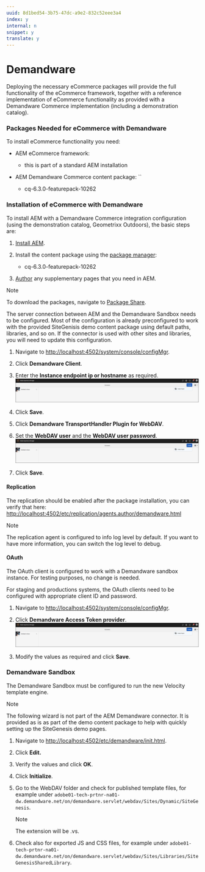 ```yaml
---
uuid: 8d1bed54-3b75-47dc-a9e2-832c52eee3a4
index: y
internal: n
snippet: y
translate: y
---
```


# Demandware

Deploying the necessary eCommerce packages will provide the full functionality of the eCommerce framework, together with a reference implementation of eCommerce functionality as provided with a Demandware Commerce implementation (including a demonstration catalog).

### Packages Needed for eCommerce with Demandware

To install eCommerce functionality you need:

* AEM eCommerce framework:

    * this is part of a standard AEM installation

* AEM Demandware Commerce content package: ``

    * cq-6.3.0-featurepack-10262

### Installation of eCommerce with Demandware

To install AEM with a Demandware Commerce integration configuration (using the demonstration catalog, Geometrixx Outdoors), the basic steps are:

1. [Install AEM](deploy.md).

1. Install the content package using the [package manager](/content/help/en/experience-manager/6-4/sites/administering/using/package-manager):

    * cq-6.3.0-featurepack-10262

1. [Author](/content/help/en/experience-manager/6-4/sites/authoring/using/page-authoring) any supplementary pages that you need in AEM.

>[!NOTE]
>
><p>To download the packages, navigate to&nbsp;<a href="/content/help/en/experience-manager/6-4/sites/administering/using/package-manager.html#PackageShare">Package Share</a>.</p>

The server connection between AEM and the Demandware Sandbox needs to be configured. Most of the configuration is already preconfigured to work with the provided SiteGenisis demo content package using default paths, libraries, and so on. If the connector is used with other sites and libraries, you will need to update this configuration.

1. Navigate to [http://localhost:4502/system/console/configMgr](http://localhost:4502/system/console/configMgr).

1. Click **Demandware Client**.

1. Enter the **Instance endpoint ip or hostname** as required.
   ![](assets/chlimage_1.png)
1. Click **Save**.

1. Click **Demandware TransportHandler Plugin for WebDAV**.

1. Set the **WebDAV user** and the **WebDAV user password**.
   ![](assets/chlimage_1.png)
1. Click **Save**.

#### Replication

The replication should be enabled after the package installation, you can verify that here: [http://localhost:4502/etc/replication/agents.author/demandware.html](http://localhost:4502/etc/replication/agents.author/demandware.html)

>[!NOTE]
>
><p>The replication agent is configured to info log level by default. If you want to have more information, you can switch the log level to debug.</p>

#### OAuth

The OAuth client is configured to work with a Demandware sandbox instance. For testing purposes, no change is needed.

For staging and productions systems, the OAuth clients need to be configured with appropriate client ID and password.

1. Navigate to [http://localhost:4502/system/console/configMgr](http://localhost:4502/system/console/configMgr).

1. Click **Demandware Access Token provider**.
   ![](assets/chlimage_1.png)
1. Modify the values as required and click **Save**.

### Demandware Sandbox

The Demandware Sandbox must be configured to run the new Velocity template engine.

>[!NOTE]
>
><p>The following wizard is not part of the AEM Demandware connector. It is provided as is as part of the demo content package to help with quickly setting up the SiteGenesis demo pages.</p>

1. Navigate to [http://localhost:4502/etc/demandware/init.html](http://localhost:4502/etc/demandware/init.html).

1. Click **Edit.**

1. Verify the values and click **OK**.

1. Click **Initialize**.

1. Go to the WebDAV folder and check for published template files, for example under `adobe01-tech-prtnr-na01-dw.demandware.net/on/demandware.servlet/webdav/Sites/Dynamic/SiteGenesis`.

   >[!NOTE]
   >
   ><p>The extension will be <span class="code">.vs</span>.</p> 

1. Check also for exported JS and CSS files, for example under `adobe01-tech-prtnr-na01-dw.demandware.net/on/demandware.servlet/webdav/Sites/Libraries/SiteGenesisSharedLibrary`.

